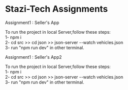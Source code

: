 # Stazi-Tech Assignments

Assignment1 : Seller's App

To run the project in local Server,follow these steps:\
1- npm i\
2- cd src >> cd json >> json-server --watch vehicles.json\
3- run "npm run dev" in other terminal.

Assignment1 : Seller's App2

To run the project in local Server,follow these steps:\
1- npm i\
2- cd src >> cd json >> json-server --watch vehicles.json \
 3- run "npm run dev" in other terminal.



